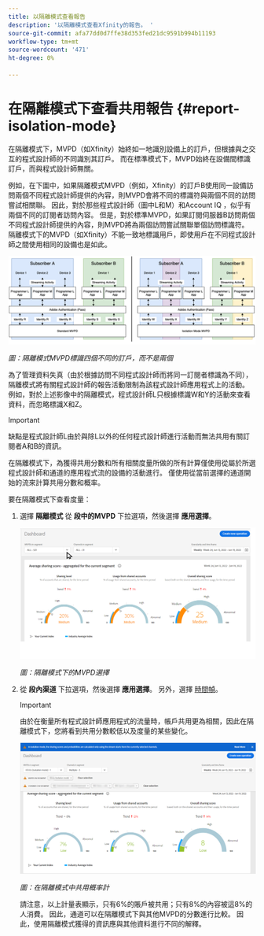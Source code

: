```yaml
---
title: 以隔離模式查看報告
description: '以隔離模式查看Xfinity的報告。 '
source-git-commit: afa77dd0d7ffe38d353fed21dc9591b994b11193
workflow-type: tm+mt
source-wordcount: '471'
ht-degree: 0%

---
```



# 在隔離模式下查看共用報告 {#report-isolation-mode}

在隔離模式下，MVPD（如Xfinity）始終如一地識別設備上的訂戶，但根據與之交互的程式設計師的不同識別其訂戶。 而在標準模式下，MVPD始終在設備間標識訂戶，而與程式設計師無關。

例如，在下圖中，如果隔離模式MVPD（例如，Xfinity）的訂戶B使用同一設備訪問兩個不同程式設計師提供的內容，則MVPD會將不同的標識符與兩個不同的訪問嘗試相關聯。 因此，對於那些程式設計師（圖中L和M）和Account IQ ，似乎有兩個不同的訂閱者訪問內容。 但是，對於標準MVPD，如果訂閱伺服器B訪問兩個不同程式設計師提供的內容，則MVPD將為兩個訪問嘗試關聯單個訪問標識符。 隔離模式下的MVPD（如Xfinity）不能一致地標識用戶，即使用戶在不同程式設計師之間使用相同的設備也是如此。

![](assets/isolation-diff-new.png)

*圖：隔離模式MVPD標識四個不同的訂戶，而不是兩個*

為了管理資料失真（由於根據訪問不同程式設計師而將同一訂閱者標識為不同），隔離模式將有關程式設計師的報告活動限制為該程式設計師應用程式上的活動。 例如，對於上述影像中的隔離模式，程式設計師L只根據標識W和Y的活動來查看資料，而忽略標識X和Z。

>[!IMPORTANT]
>
> 缺點是程式設計師L由於與除L以外的任何程式設計師進行活動而無法共用有關訂閱者A和B的資訊。

在隔離模式下，為獲得共用分數和所有相關度量所做的所有計算僅使用從屬於所選程式設計師和通道的應用程式流的設備的活動進行。
僅使用從當前選擇的通道開始的流來計算共用分數和概率。

要在隔離模式下查看度量：

1. 選擇 **隔離模式** 從 **段中的MVPD** 下拉選項，然後選擇 **應用選擇**。

   ![](assets/xfinity-in-segment.gif)

   *圖：隔離模式下的MVPD選擇*

1. 從 **段內渠道** 下拉選項，然後選擇 **應用選擇**。 另外，選擇 [時間幀](/help/AccountIQ/product-concepts.md#granularity-def)。

   >[!IMPORTANT]
   >
   >由於在衡量所有程式設計師應用程式的流量時，帳戶共用更為相關，因此在隔離模式下，您將看到共用分數較低以及度量的某些變化。

   ![](assets/aggregate-sharing-isolation.png)

   *圖：在隔離模式中共用概率計*

   請注意，以上計量表顯示，只有6%的賬戶被共用；只有8%的內容被這8%的人消費。 因此，通道可以在隔離模式下與其他MVPD的分數進行比較。 因此，使用隔離模式獲得的資訊應與其他資料進行不同的解釋。
